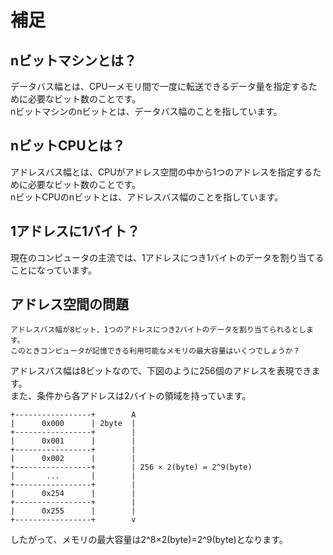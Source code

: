 # 補足
## nビットマシンとは？
データバス幅とは、CPUーメモリ間で一度に転送できるデータ量を指定するために必要なビット数のことです。  
nビットマシンのnビットとは、データバス幅のことを指しています。  

## nビットCPUとは？
アドレスバス幅とは、CPUがアドレス空間の中から1つのアドレスを指定するために必要なビット数のことです。  
nビットCPUのnビットとは、アドレスバス幅のことを指しています。  

## 1アドレスに1バイト？
現在のコンピュータの主流では、1アドレスにつき1バイトのデータを割り当てることになっています。

## アドレス空間の問題
```
アドレスバス幅が8ビット、1つのアドレスにつき2バイトのデータを割り当てられるとします。
このときコンピュータが記憶できる利用可能なメモリの最大容量はいくつでしょうか？
```
アドレスバス幅は8ビットなので、下図のように256個のアドレスを表現できます。  
また、条件から各アドレスは2バイトの領域を持っています。
```
+-----------------+        A
|      0x000      | 2byte  |
+-----------------+        |
|      0x001      |        |
+-----------------+        |
|      0x002      |        |
+-----------------+        | 256 × 2(byte) = 2^9(byte)
|       ...       |        |
+-----------------+        |
|      0x254      |        |
+-----------------+        |
|      0x255      |        |
+-----------------+        v
```
したがって、メモリの最大容量は2^8×2(byte)=2^9(byte)となります。
